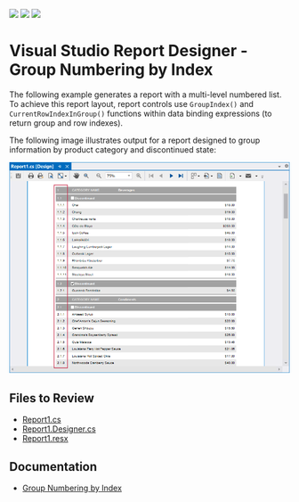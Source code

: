 <!-- default badges list -->
![](https://img.shields.io/endpoint?url=https://codecentral.devexpress.com/api/v1/VersionRange/788382208/24.1.2%2B)
[![](https://img.shields.io/badge/Open_in_DevExpress_Support_Center-FF7200?style=flat-square&logo=DevExpress&logoColor=white)](https://supportcenter.devexpress.com/ticket/details/T1228736)
[![](https://img.shields.io/badge/📖_How_to_use_DevExpress_Examples-e9f6fc?style=flat-square)](https://docs.devexpress.com/GeneralInformation/403183)
<!-- default badges end -->
# Visual Studio Report Designer - Group Numbering by Index

The following example generates a report with a multi-level numbered list. To achieve this report layout, report controls use `GroupIndex()` and `CurrentRowIndexInGroup()` functions within data binding expressions (to return group and row indexes).

The following image illustrates output for a report designed to group information by product category and discontinued state:

![](./images/report.png)

## Files to Review

- [Report1.cs](./CS/ReportingExpressionFunctions/Report1.cs) 
- [Report1.Designer.cs](./CS/ReportingExpressionFunctions/Report1.Designer.cs)   
- [Report1.resx](./CS/ReportingExpressionFunctions/Report1.resx)

## Documentation

- [Group Numbering by Index]()



